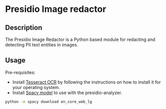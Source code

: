 # Presidio Image redactor

## Description

The Presidio Image Redactor is a Python based module for redacting and detecting PII text
entities in images.

## Usage

Pre-requisites:

* Install [Tesseract OCR](https://github.com/tesseract-ocr/tesseract) by following the instructions on how to install it for your operating system.
* Install [Spacy model](https://spacy.io/usage/models) to use with the presidio-analyzer.

```sh
python -m spacy download en_core_web_lg

```
